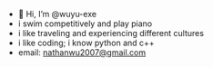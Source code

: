 - 👋 Hi, I’m @wuyu-exe
- i swim competitively and play piano
- i like traveling and experiencing different cultures
- i like coding; i know python and c++
- email: nathanwu2007@gmail.com

